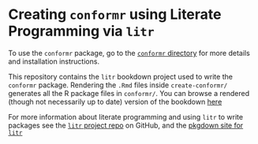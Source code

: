 # Creating `conformr` using Literate Programming via `litr`

To use the `conformr` package, go to the [`conformr` directory](conformr) for more details and installation instructions.

This repository contains the `litr` bookdown project used to write the `conformr` package. Rendering the `.Rmd` files inside `create-conformr/` generates all the R package files in `conformr/`. You can browse a rendered (though not necessarily up to date) version of the bookdown [here](https://conformr-project.netlify.app)


For more information about literate programming and using `litr` to write packages see the [`litr` project repo](https://github.com/jacobbien/litr-project) on GitHub, and the [pkgdown site for `litr`](http://faculty.marshall.usc.edu/jacob-bien/litr/docs/index.html)
